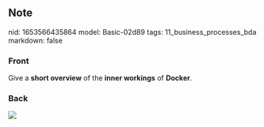 ## Note
nid: 1653566435864
model: Basic-02d89
tags: 11_business_processes_bda
markdown: false

### Front
Give a <b>short overview</b> of the <b>inner workings</b> of <b>Docker</b>.

### Back
<img src="paste-a01d4bddc1838abe689b4d8250fd116d3025aaf7.jpg">
